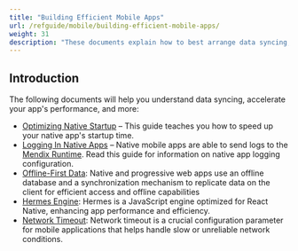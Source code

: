 ```yaml
---
title: "Building Efficient Mobile Apps"
url: /refguide/mobile/building-efficient-mobile-apps/
weight: 31
description: "These documents explain how to best arrange data syncing, startups, and improve other aspects of mobile apps."
---
```


## Introduction

The following documents will help you understand data syncing, accelerate your app's performance, and more:

* [Optimizing Native Startup](/refguide/mobile/building-efficient-mobile-apps/native-startup/) – This guide teaches you how to speed up your native app's startup time.
* [Logging In Native Apps](/refguide/mobile/building-efficient-mobile-apps/logging/) – Native mobile apps are able to send logs to the [Mendix Runtime](/refguide/runtime/). Read this guide for information on native app logging configuration.
* [Offline-First Data](/refguide/mobile/building-efficient-mobile-apps/offlinefirst-data/): Native and progressive web apps use an offline database and a synchronization mechanism to replicate data on the client for efficient access and offline capabilities
* [Hermes Engine](/refguide/mobile/building-efficient-mobile-apps/hermes-engine/): Hermes is a JavaScript engine optimized for React Native, enhancing app performance and efficiency.
* [Network Timeout](/refguide/mobile/building-efficient-mobile-apps/network-timeout/): Network timeout is a crucial configuration parameter for mobile applications that helps handle slow or unreliable network conditions.
